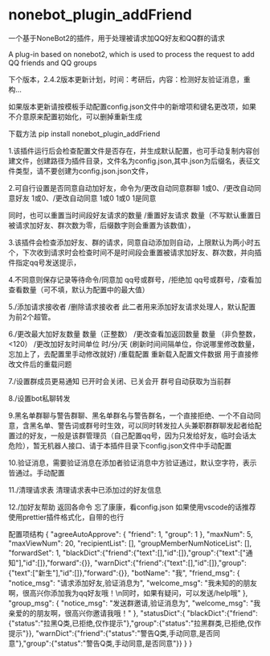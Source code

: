# nonebot_plugin_addFriend
一个基于NoneBot2的插件，用于处理被请求加QQ好友和QQ群的请求


A plug-in based on nonebot2, which is used to process the request to add QQ friends and QQ groups


下个版本，2.4.2版本更新计划，时间：考研后，内容：检测好友验证消息，重构...

如果版本更新请按模板手动配置config.json文件中的新增项和键名更改项，如果不介意原来配置初始化，可以删掉重新生成

下载方法 pip install nonebot_plugin_addFriend

1.该插件运行后会检查配置文件是否存在，并生成默认配置，也可手动复制内容创建文件，创建路径为插件目录，文件名为config.json,其中.json为后缀名，表征文件类型，请不要创建为config.json.json文件，

2.可自行设置是否同意自动加好友，命令为/更改自动同意群聊 1或0、/更改自动同意好友 1或0、/更改自动同意 1或0 1或0   1是同意

同时，也可以重置当时间段好友请求的数量 /重置好友请求 数量（不写默认重置日被请求加好友、群次数为零，后缀数字则会重置为该数值），

3.该插件会检查添加好友、群的请求，同意自动添加则自动，上限默认为两小时五个，下次收到请求时会检查时间不是时间段会重置被请求加好友、群次数，并向插件指定qq号发送提示，

4.不同意则保存记录等待命令/同意加 qq号或群号，/拒绝加 qq号或群号，/查看加 查看数量（可不填，默认为配置中的最大值）

5./添加请求接收者 /删除请求接收者 此二者用来添加好友请求处理人，默认配置为前2个超管。

6./更改最大加好友数量 数量（正整数） /更改查看加返回数量 数量 （非负整数，<120） /更改加好友时间单位 时/分/天 (刷新时间间隔单位，你说哪里修改数量，忘加上了，去配置里手动修改就好)  /重载配置 重新载入配置文件数据 用于直接修改文件后的重载问题 

7./设置群成员更易通知 已开时会关闭、已关会开 群号自动获取为当前群

8./设置bot私聊转发

9.黑名单群聊与警告群聊、黑名单群名与警告群名，一个直接拒绝、一个不自动同意，含黑名单、警告词或群号时生效，可以同时转发拉人头兼职群群聊发起者给配置过的好友，一般是该群管理员（自己配置qq号，因为只发给好友，临时会话太危险），暂无机器人接口、请于本插件目录下config.json文件中手动配置

10.验证消息，需要验证消息在添加者验证消息中方验证通过，默认空字符，表示皆通过。手动配置

11./清理请求表 清理请求表中已添加过的好友信息

12./加好友帮助 返回各命令 忘了康康，看config.json 如果使用vscode的话推荐使用prettier插件格式化，自带的也行



配置项结构
{
  "agreeAutoApprove": { "friend": 1, "group": 1 },
  "maxNum": 5,
  "maxViewNum": 20,
  "recipientList": [],
  "groupMemberNumNoticeList": [],
  "forwardSet": 1,
  "blackDict":{"friend":{"text":[],"id":[]},"group":{"text":["通知"],"id":[]},"forward":{}},
  "warnDict":{"friend":{"text":[],"id":[]},"group":{"text":["新生"],"id":[]},"forward":{}},
  "botName": "我",
  "friend_msg": {
    "notice_msg": "请求添加好友,验证消息为",
    "welcome_msg": "我未知的的朋友啊，很高兴你添加我为qq好友哦！\n同时，如果有疑问，可以发送/help哦"
  },
  "group_msg": {
    "notice_msg": "发送群邀请,验证消息为",
    "welcome_msg": "我亲爱的的朋友啊，很高兴你邀请我哦！"
  },
  "statusDict":{
    "blackDict":{"friend":{"status":"拉黑Q类,已拒绝,仅作提示"},"group":{"status":"拉黑群类,已拒绝,仅作提示"}},
    "warnDict":{"friend":{"status":"警告Q类,手动同意,是否同意"},"group":{"status":"警告Q类,手动同意,是否同意"}}
    }
}
